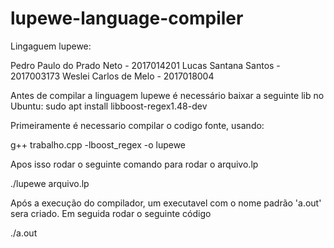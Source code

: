 # lupewe-language-compiler

Lingaguem lupewe: 

Pedro Paulo do Prado Neto - 2017014201
Lucas Santana Santos - 2017003173
Weslei Carlos de Melo - 2017018004


Antes de compilar a linguagem lupewe é necessário baixar a seguinte lib no Ubuntu: sudo apt install libboost-regex1.48-dev

Primeiramente é necessario compilar o codigo fonte, usando:

g++ trabalho.cpp -lboost_regex -o lupewe

Apos isso rodar o seguinte comando para rodar o arquivo.lp

./lupewe arquivo.lp

Após a execução do compilador, um executavel com o nome padrão 'a.out' sera criado. Em seguida rodar o seguinte código

./a.out